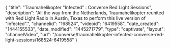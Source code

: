 {
    "title": "Traumahelikopter \"Infected\" : Converse Red Light Sessions",
    "description": "All the way from the Netherlands, Traumahelikopter reunited with Red Light Radio in Austin, Texas to perform this live version of \"Infected\".",
    "channelid": "168524",
    "videoid": "6419558",
    "date_created": "1444155533",
    "date_modified": "1445271779",
    "type": "captivate",
    "layout": "channelVideo",
    "url": "\/converse\/traumahelikopter-infected-converse-red-light-sessions\/168524-6419558"
}